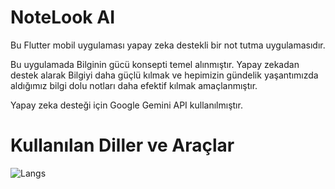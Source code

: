 # NoteLook AI

Bu Flutter mobil uygulaması yapay zeka destekli bir not tutma uygulamasıdır. 

Bu uygulamada Bilginin gücü konsepti temel alınmıştır. 
Yapay zekadan destek alarak Bilgiyi daha güçlü kılmak ve hepimizin gündelik yaşantımızda aldığımız bilgi dolu notları daha efektif kılmak amaçlanmıştır.

Yapay zeka desteği için Google Gemini API kullanılmıştır.

# Kullanılan Diller ve Araçlar
![Langs](https://skillicons.dev/icons?i=flutter,dart,firebase,vscode,git,github") 




<!-- 
## Getting Started

This project is a starting point for a Flutter application.

A few resources to get you started if this is your first Flutter project:

- [Lab: Write your first Flutter app](https://docs.flutter.dev/get-started/codelab)
- [Cookbook: Useful Flutter samples](https://docs.flutter.dev/cookbook)

For help getting started with Flutter development, view the
[online documentation](https://docs.flutter.dev/), which offers tutorials,
samples, guidance on mobile development, and a full API reference.

-->

